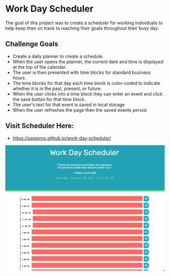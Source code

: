# Work Day Scheduler

The goal of this project was to create a scheduler for working individuals to help keep then on track to reaching their goals throughout their busy day.

## Challenge Goals

- Create a daily planner to create a schedule.
- When the user opens the planner, the current date and time is displayed at the top of the calendar.
- The user is then presented with time blocks for standard business hours.
- The time blocks for that day each time block is color-coded to indicate whether it is in the past, present, or future.
- When the user clicks into a time block they can enter an event and click the save button for that time block.
- The user's text for that event is saved in local storage
- When the user refreshes the page then the saved events persist

## Visit Scheduler Here:

- https://saraoros.github.io/work-day-scheduler/

<img src="./assets/images/work-day-pic.png">
